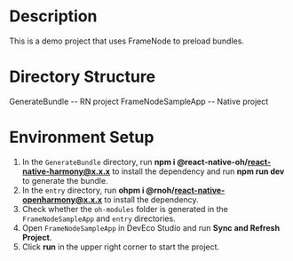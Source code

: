 # Description

This is a demo project that uses FrameNode to preload bundles.

# Directory Structure

GenerateBundle -- RN project 
FrameNodeSampleApp -- Native project

# Environment Setup

1. In the `GenerateBundle` directory, run **npm i @react-native-oh/react-native-harmony@x.x.x** to install the dependency and run **npm run dev** to generate the bundle.
2. In the `entry` directory, run **ohpm i @rnoh/react-native-openharmony@x.x.x** to install the dependency.
3. Check whether the `oh-modules` folder is generated in the `FrameNodeSampleApp` and `entry` directories.
4. Open `FrameNodeSampleApp` in DevEco Studio and run **Sync and Refresh Project**.
5. Click **run** in the upper right corner to start the project.
